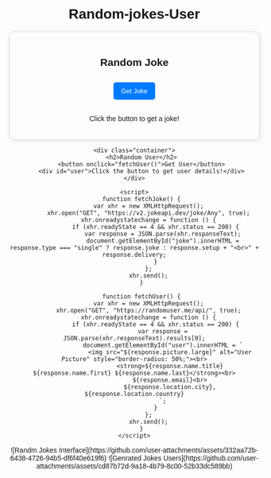 # Random-jokes-User
<!DOCTYPE html>
<html lang="en">
<head>
    <meta charset="UTF-8">
    <meta name="viewport" content="width=device-width, initial-scale=1.0">
    <title>Random Jokes & Users</title>
    <style>
        body {
            font-family: Arial, sans-serif;
            text-align: center;
            padding: 20px;
        }
        .container {
            max-width: 500px;
            margin: auto;
            padding: 20px;
            border: 1px solid #ddd;
            border-radius: 10px;
            box-shadow: 2px 2px 10px rgba(0, 0, 0, 0.1);
        }
        button {
            padding: 10px 15px;
            margin: 10px;
            border: none;
            background-color: #007bff;
            color: white;
            cursor: pointer;
            border-radius: 5px;
        }
        button:hover {
            background-color: #0056b3;
        }
        #joke, #user {
            margin-top: 20px;
        }
    </style>
</head>
<body>
    <div class="container">
        <h2>Random Joke</h2>
        <button onclick="fetchJoke()">Get Joke</button>
        <p id="joke">Click the button to get a joke!</p>
    </div>
    
    <div class="container">
        <h2>Random User</h2>
        <button onclick="fetchUser()">Get User</button>
        <div id="user">Click the button to get user details!</div>
    </div>
    
    <script>
        function fetchJoke() {
            var xhr = new XMLHttpRequest();
            xhr.open("GET", "https://v2.jokeapi.dev/joke/Any", true);
            xhr.onreadystatechange = function () {
                if (xhr.readyState == 4 && xhr.status == 200) {
                    var response = JSON.parse(xhr.responseText);
                    document.getElementById("joke").innerHTML = response.type === "single" ? response.joke : response.setup + "<br>" + response.delivery;
                }
            };
            xhr.send();
        }

        function fetchUser() {
            var xhr = new XMLHttpRequest();
            xhr.open("GET", "https://randomuser.me/api/", true);
            xhr.onreadystatechange = function () {
                if (xhr.readyState == 4 && xhr.status == 200) {
                    var response = JSON.parse(xhr.responseText).results[0];
                    document.getElementById("user").innerHTML = `
                        <img src="${response.picture.large}" alt="User Picture" style="border-radius: 50%;"><br>
                        <strong>${response.name.title} ${response.name.first} ${response.name.last}</strong><br>
                        ${response.email}<br>
                        ${response.location.city}, ${response.location.country}
                    `;
                }
            };
            xhr.send();
        }
    </script>
</body>
</html>
![Randm Jokes Interface](https://github.com/user-attachments/assets/332aa72b-6438-4726-94b5-df6f40e619f6)
![Genrated Jokes   Users](https://github.com/user-attachments/assets/cd87b72d-9a18-4b79-8c00-52b33dc589bb)


